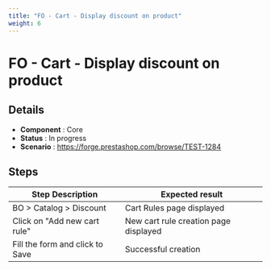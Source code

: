 ```yaml
---
title: "FO - Cart - Display discount on product"
weight: 6
---
```


# FO - Cart - Display discount on product
## Details
* **Component** : Core
* **Status** : In progress
* **Scenario** : https://forge.prestashop.com/browse/TEST-1284

## Steps
| Step Description | Expected result |
| ----- | ----- |
| BO > Catalog > Discount | Cart Rules page displayed |
| Click on "Add new cart rule" | New cart rule creation page displayed |
| Fill the form and click to Save | Successful creation |
